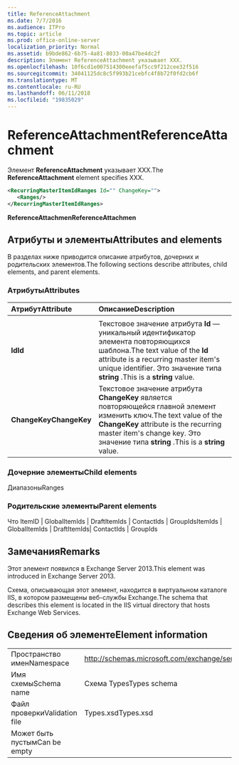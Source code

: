 ```yaml
---
title: ReferenceAttachment
ms.date: 7/7/2016
ms.audience: ITPro
ms.topic: article
ms.prod: office-online-server
localization_priority: Normal
ms.assetid: b9bde862-6b75-4a81-8033-00a47be4dc2f
description: Элемент ReferenceAttachment указывает XXX.
ms.openlocfilehash: 10f6cd1e007514300eeefaf5cc9f212cee32f516
ms.sourcegitcommit: 34041125dc8c5f993b21cebfc4f8b72f0fd2cb6f
ms.translationtype: MT
ms.contentlocale: ru-RU
ms.lasthandoff: 06/11/2018
ms.locfileid: "19835029"
---
```

# <a name="referenceattachment"></a><span data-ttu-id="e11f6-103">ReferenceAttachment</span><span class="sxs-lookup"><span data-stu-id="e11f6-103">ReferenceAttachment</span></span>

<span data-ttu-id="e11f6-104">Элемент **ReferenceAttachment** указывает XXX.</span><span class="sxs-lookup"><span data-stu-id="e11f6-104">The **ReferenceAttachment** element specifies XXX.</span></span> 
  
```XML
<RecurringMasterItemIdRanges Id="" ChangeKey="">
   <Ranges/>
</RecurringMasterItemIdRanges>
```

 <span data-ttu-id="e11f6-105">**ReferenceAttachmen**</span><span class="sxs-lookup"><span data-stu-id="e11f6-105">**ReferenceAttachmen**</span></span>
## <a name="attributes-and-elements"></a><span data-ttu-id="e11f6-106">Атрибуты и элементы</span><span class="sxs-lookup"><span data-stu-id="e11f6-106">Attributes and elements</span></span>

<span data-ttu-id="e11f6-107">В разделах ниже приводится описание атрибутов, дочерних и родительских элементов.</span><span class="sxs-lookup"><span data-stu-id="e11f6-107">The following sections describe attributes, child elements, and parent elements.</span></span>
  
### <a name="attributes"></a><span data-ttu-id="e11f6-108">Атрибуты</span><span class="sxs-lookup"><span data-stu-id="e11f6-108">Attributes</span></span>

|<span data-ttu-id="e11f6-109">**Атрибут**</span><span class="sxs-lookup"><span data-stu-id="e11f6-109">**Attribute**</span></span>|<span data-ttu-id="e11f6-110">**Описание**</span><span class="sxs-lookup"><span data-stu-id="e11f6-110">**Description**</span></span>|
|:-----|:-----|
|<span data-ttu-id="e11f6-111">
  **Id**</span><span class="sxs-lookup"><span data-stu-id="e11f6-111">**Id**</span></span> <br/> |<span data-ttu-id="e11f6-112">Текстовое значение атрибута **Id** — уникальный идентификатор элемента повторяющихся шаблона.</span><span class="sxs-lookup"><span data-stu-id="e11f6-112">The text value of the **Id** attribute is a recurring master item's unique identifier.</span></span> <span data-ttu-id="e11f6-113">Это значение типа **string** .</span><span class="sxs-lookup"><span data-stu-id="e11f6-113">This is a **string** value.</span></span>  <br/> |
|<span data-ttu-id="e11f6-114">**ChangeKey**</span><span class="sxs-lookup"><span data-stu-id="e11f6-114">**ChangeKey**</span></span> <br/> |<span data-ttu-id="e11f6-115">Текстовое значение атрибута **ChangeKey** является повторяющейся главной элемент изменить ключ.</span><span class="sxs-lookup"><span data-stu-id="e11f6-115">The text value of the **ChangeKey** attribute is the recurring master item's change key.</span></span> <span data-ttu-id="e11f6-116">Это значение типа **string** .</span><span class="sxs-lookup"><span data-stu-id="e11f6-116">This is a **string** value.</span></span>  <br/> |
   
### <a name="child-elements"></a><span data-ttu-id="e11f6-117">Дочерние элементы</span><span class="sxs-lookup"><span data-stu-id="e11f6-117">Child elements</span></span>

<span data-ttu-id="e11f6-118">Диапазоны</span><span class="sxs-lookup"><span data-stu-id="e11f6-118">Ranges</span></span>
  
### <a name="parent-elements"></a><span data-ttu-id="e11f6-119">Родительские элементы</span><span class="sxs-lookup"><span data-stu-id="e11f6-119">Parent elements</span></span>

<span data-ttu-id="e11f6-120">Что ItemID | GlobalItemIds | DraftItemIds | ContactIds | GroupIds</span><span class="sxs-lookup"><span data-stu-id="e11f6-120">ItemIds | GlobalItemIds | DraftItemIds| ContactIds | GroupIds</span></span>
  
## <a name="remarks"></a><span data-ttu-id="e11f6-121">Замечания</span><span class="sxs-lookup"><span data-stu-id="e11f6-121">Remarks</span></span>

<span data-ttu-id="e11f6-122">Этот элемент появился в Exchange Server 2013.</span><span class="sxs-lookup"><span data-stu-id="e11f6-122">This element was introduced in Exchange Server 2013.</span></span>
  
<span data-ttu-id="e11f6-123">Схема, описывающая этот элемент, находится в виртуальном каталоге IIS, в котором размещены веб-службы Exchange.</span><span class="sxs-lookup"><span data-stu-id="e11f6-123">The schema that describes this element is located in the IIS virtual directory that hosts Exchange Web Services.</span></span>
  
## <a name="element-information"></a><span data-ttu-id="e11f6-124">Сведения об элементе</span><span class="sxs-lookup"><span data-stu-id="e11f6-124">Element information</span></span>

|||
|:-----|:-----|
|<span data-ttu-id="e11f6-125">Пространство имен</span><span class="sxs-lookup"><span data-stu-id="e11f6-125">Namespace</span></span>  <br/> |http://schemas.microsoft.com/exchange/services/2006/types  <br/> |
|<span data-ttu-id="e11f6-126">Имя схемы</span><span class="sxs-lookup"><span data-stu-id="e11f6-126">Schema name</span></span>  <br/> |<span data-ttu-id="e11f6-127">Схема Types</span><span class="sxs-lookup"><span data-stu-id="e11f6-127">Types schema</span></span>  <br/> |
|<span data-ttu-id="e11f6-128">Файл проверки</span><span class="sxs-lookup"><span data-stu-id="e11f6-128">Validation file</span></span>  <br/> |<span data-ttu-id="e11f6-129">Types.xsd</span><span class="sxs-lookup"><span data-stu-id="e11f6-129">Types.xsd</span></span>  <br/> |
|<span data-ttu-id="e11f6-130">Может быть пустым</span><span class="sxs-lookup"><span data-stu-id="e11f6-130">Can be empty</span></span>  <br/> ||
   

